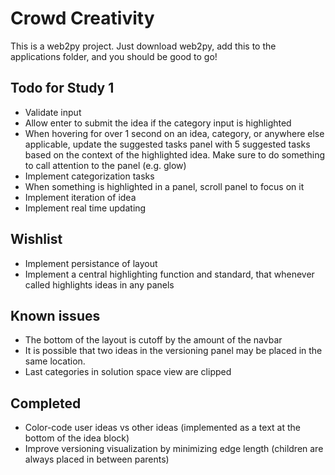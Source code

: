 # Crowd Creativity

This is a web2py project. Just download web2py, add this to the applications folder, and you should be good to go!

## Todo for Study 1
- Validate input
- Allow enter to submit the idea if the category input is highlighted
- When hovering for over 1 second on an idea, category, or anywhere else applicable, update the suggested tasks panel with 5 suggested tasks based on the context of the highlighted idea. Make sure to do something to call attention to the panel (e.g. glow)
- Implement categorization tasks
- When something is highlighted in a panel, scroll panel to focus on it
- Implement iteration of idea 
- Implement real time updating

## Wishlist
- Implement persistance of layout
- Implement a central highlighting function and standard, that whenever called highlights ideas in any panels

## Known issues
- The bottom of the layout is cutoff by the amount of the navbar
- It is possible that two ideas in the versioning panel may be placed in the same location.
- Last categories in solution space view are clipped

## Completed
- Color-code user ideas vs other ideas (implemented as a text at the bottom of the idea block)
- Improve versioning visualization by minimizing edge length (children are always placed in between parents)

